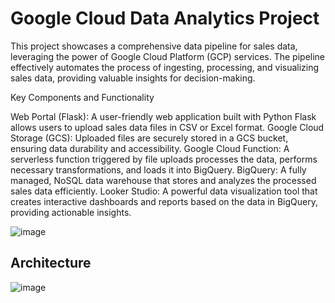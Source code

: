 # Google Cloud Data Analytics Project


This project showcases a comprehensive data pipeline for sales data, leveraging the power of Google Cloud Platform (GCP) services. The pipeline effectively automates the process of ingesting, processing, and visualizing sales data, providing valuable insights for decision-making.

Key Components and Functionality

Web Portal (Flask): A user-friendly web application built with Python Flask allows users to upload sales data files in CSV or Excel format.
Google Cloud Storage (GCS): Uploaded files are securely stored in a GCS bucket, ensuring data durability and accessibility.
Google Cloud Function: A serverless function triggered by file uploads processes the data, performs necessary transformations, and loads it into BigQuery.
BigQuery: A fully managed, NoSQL data warehouse that stores and analyzes the processed sales data efficiently.
Looker Studio: A powerful data visualization tool that creates interactive dashboards and reports based on the data in BigQuery, providing actionable insights.



![image](https://github.com/vishal-bulbule/sales-data-pipeline-project/assets/143475073/613ef050-9538-4a87-98f5-95694e87455e)

## Architecture

![image](https://github.com/vishal-bulbule/sales-data-pipeline-project/assets/143475073/7ec3e2ec-f981-4fe4-9b3e-2c48dcbcdf0a)
